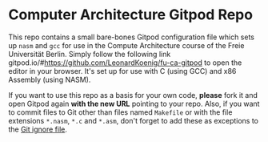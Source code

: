 # Computer Architecture Gitpod Repo

This repo contains a small bare-bones Gitpod configuration file which sets up
`nasm` and `gcc` for use in the Compute Architecture course of the Freie Universität
Berlin.  Simply follow the following link
gitpod.io/#https://github.com/LeonardKoenig/fu-ca-gitpod
to open the editor in your browser.  It's set up for use with C (using GCC) and x86
Assembly (using NASM).

If you want to use this repo as a basis for your own code, **please** fork it and open
Gitpod again **with the new URL** pointing to your repo.  Also, if you want to commit
files to Git other than files named `Makefile` or with the file extensions `*.nasm`,
`*.c` and `*.asm`, don't forget to add these as exceptions to the
[Git ignore file](.gitignore).
